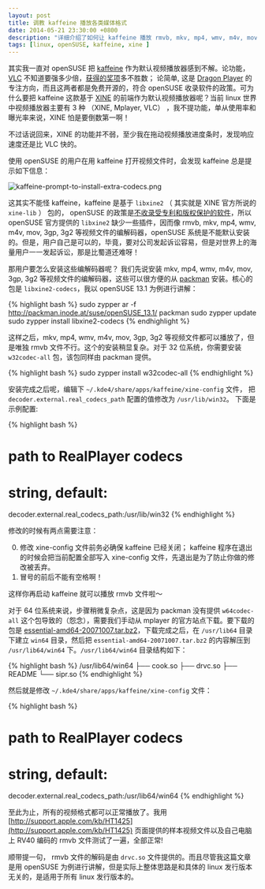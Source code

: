 ```yaml
---
layout: post
title: 调教 kaffeine 播放各类媒体格式
date: 2014-05-21 23:30:00 +0800
description: "详细介绍了如何让 kaffeine 播放 rmvb, mkv, mp4, wmv, m4v, mov, 3gp, 3g2 等视频文件。"
tags: [linux, openSUSE, kaffeine, xine ]
---
```


其实我一直对 openSUSE 把 [kaffeine](http://www.kde.org/applications/multimedia/kaffeine/) 作为默认视频播放器感到不解。论功能，[VLC](http://www.videolan.org/) 不知道要强多少倍，[获得的奖项](https://wiki.videolan.org/VLC_Awards)多不胜数； 论简单, 这是 [Dragon Player](http://www.kde.org/applications/multimedia/dragonplayer/) 的专注方向，而且这两者都是免费开源的，符合 openSUSE 收录软件的政策。可为什么要把 kaffeine 这款基于 [XINE](http://www.xine-project.org/home) 的前端作为默认视频播放器呢？当前 linux 世界中视频播放器主要有 3 种 （XINE, Mplayer, VLC） ，我不提功能，单从使用率和曝光率来说，XINE 怕是要倒数第一啊！

不过话说回来，XINE 的功能并不弱，至少我在拖动视频播放进度条时，发现响应速度还是比 VLC 快的。

使用 openSUSE 的用户在用 kaffeine 打开视频文件时，会发现 kaffeine 总是提示如下信息：

![kaffeine-prompt-to-install-extra-codecs.png](http://suselinks-us.qiniudn.com/kaffeine-prompt-to-install-extra-codecs.png)

这其实不能怪 kaffeine，kaffeine 是基于 `libxine2` （ 其实就是 XINE 官方所说的 `xine-lib` ） 包的， openSUSE 的政策是[不收录受专利和版权保护的软件](http://en.opensuse.org/Restricted_formats)，所以 openSUSE 官方提供的 `libxine2` 缺少一些插件，因而像 rmvb, mkv, mp4, wmv, m4v, mov, 3gp, 3g2 等视频文件的编解码器，openSUSE 系统是不能默认安装的。但是，用户自己是可以的，毕竟，要对公司发起诉讼容易，但是对世界上的海量用户一一发起诉讼，那是比蜀道还难呀！

那用户要怎么安装这些编解码器呢？ 我们先说安装 mkv, mp4, wmv, m4v, mov, 3gp, 3g2 等视频文件的编解码器，这些可以很方便的从 [packman](http://packman.links2linux.org/) 安装。核心的包是 `libxine2-codecs`，我以 openSUSE 13.1 为例进行讲解：

{% highlight bash %}
sudo zypper ar -f http://packman.inode.at/suse/openSUSE_13.1/ packman
sudo zypper update
sudo zypper install libxine2-codecs
{% endhighlight %}

这样之后，mkv, mp4, wmv, m4v, mov, 3gp, 3g2 等视频文件都可以播放了，但是唯独 rmvb 文件不行。这个的安装稍显复杂。对于 32 位系统，你需要安装 `w32codec-all` 包，该包同样由 packman 提供。

{% highlight bash %}
sudo zypper install w32codec-all
{% endhighlight %}

安装完成之后呢，编辑下 `~/.kde4/share/apps/kaffeine/xine-config` 文件， 把 `decoder.external.real_codecs_path` 配置的值修改为 `/usr/lib/win32`。 下面是示例配置:

{% highlight bash %}
# path to RealPlayer codecs
# string, default: 
decoder.external.real_codecs_path:/usr/lib/win32
{% endhighlight %}

修改的时候有两点需要注意：

0. 修改 xine-config 文件前务必确保 kaffeine 已经关闭； kaffeine 程序在退出的时候会把当前配置全部写入 xine-config 文件，先退出是为了防止你做的修改被丢弃。
0. 冒号的前后不能有空格啊！

这样你再启动 kaffeine 就可以播放 rmvb 文件啦～

对于 64 位系统来说，步骤稍微复杂点，这是因为 packman 没有提供 `w64codec-all` 这个包导致的（怨念），需要我们手动从 mplayer 的官方站点下载。要下载的包是 [essential-amd64-20071007.tar.bz2](http://www.mplayerhq.hu/MPlayer/releases/codecs/essential-amd64-20071007.tar.bz2)，下载完成之后，在 `/usr/lib64` 目录下建立 `win64` 目录，然后把 `essential-amd64-20071007.tar.bz2` 的内容解压到 `/usr/lib64/win64` 下。`/usr/lib64/win64` 目录结构如下：

{% highlight bash %}
/usr/lib64/win64
├── cook.so
├── drvc.so
├── README
└── sipr.so
{% endhighlight %}

然后就是修改 `~/.kde4/share/apps/kaffeine/xine-config` 文件：

{% highlight bash %}
# path to RealPlayer codecs
# string, default: 
decoder.external.real_codecs_path:/usr/lib64/win64
{% endhighlight %}


至此为止，所有的视频格式都可以正常播放了。我用 [http://support.apple.com/kb/HT1425](http://support.apple.com/kb/HT1425) 页面提供的样本视频文件以及自己电脑上 RV40 编码的 rmvb 文件测试了一遍，全部正常!

顺带提一句， rmvb 文件的解码是由 `drvc.so` 文件提供的。而且尽管我这篇文章是用 openSUSE 为例进行讲解，但是实际上整体思路是和具体的 linux 发行版本无关的，是适用于所有 linux 发行版本的。
